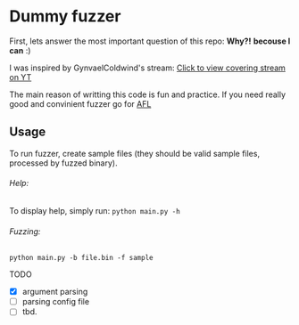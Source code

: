 # Dummy fuzzer

First, lets answer the most important question of this repo:
**Why?!**
**__becouse I can__** :)

I was inspired by GynvaelColdwind's stream:
[Click to view covering stream on YT](https://www.youtube.com/watch?v=BrDujogxYSk)


The main reason of writting this code is fun and practice. If you need really good and convinient fuzzer go for [AFL](http://lcamtuf.coredump.cx/afl/)


## Usage
To run fuzzer, create sample files (they should be valid sample files, processed by fuzzed binary). 

###### Help:
To display help, simply run:
`python main.py -h`

###### Fuzzing:
`python main.py -b file.bin -f sample`




TODO
- [x] argument parsing
- [ ] parsing config file
- [ ] tbd.
